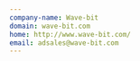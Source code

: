 ```yaml
---
company-name: Wave-bit
domain: wave-bit.com
home: http://www.wave-bit.com/
email: adsales@wave-bit.com
---
```




